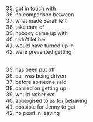 ######
35. got in touch with
36. no comparison between
37. what made Sarah left
38. take care of
39. nobody came up with
40. didn't let her
41. would have turned up in
42. were prevented getting

###### 
35. has been put off
36. car was being driven
37. before someone said
38. carried on getting up
39. would rather eat
40. apologised to us for behaving
41. possible for Jenny to get
42. no point in leaving
